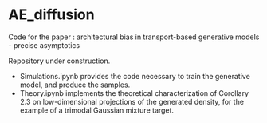 # AE_diffusion
Code for the paper : architectural bias in transport-based generative models - precise asymptotics

Repository under construction.

- Simulations.ipynb provides the code necessary to train the generative model, and produce the samples.
- Theory.ipynb implements the theoretical characterization of Corollary 2.3 on low-dimensional projections of the generated density, for the example of a trimodal Gaussian mixture target.
